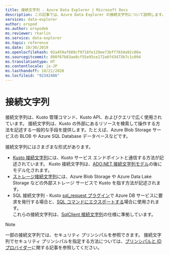 ```yaml
---
title: 接続文字列 - Azure Data Explorer | Microsoft Docs
description: この記事では、Azure Data Explorer の接続文字列について説明します。
services: data-explorer
author: orspod
ms.author: orspodek
ms.reviewer: rkarlin
ms.service: data-explorer
ms.topic: reference
ms.date: 10/30/2019
ms.openlocfilehash: 02a459af689cf9f18fe129ee73bff7034a92c80a
ms.sourcegitcommit: 898f67b83ae8cf55e93ce172a6fd3473b7c1c094
ms.translationtype: HT
ms.contentlocale: ja-JP
ms.lasthandoff: 10/21/2020
ms.locfileid: "92342486"
---
```

# <a name="connection-strings"></a>接続文字列

接続文字列は、Kusto 管理コマンド、Kusto API、およびクエリで広く使用されています。
接続文字列は、Kusto の外部にあるリソースを検索して操作する方法を記述する一般的な手段を提供します。たとえば、Azure Blob Storage サービスの BLOB や Azure SQL Database データベースなどです。

接続文字列にはさまざまな形式があります。

* [Kusto 接続文字列](./kusto.md)には、Kusto サービス エンドポイントと通信する方法が記述されています。
  Kusto 接続文字列は、[ADO.NET 接続文字列モデル](/dotnet/framework/data/adonet/connection-string-syntax)の後にモデル化されます。
* [ストレージ接続文字列](./storage.md)には、Azure Blob Storage や Azure Data Lake Storage などの外部ストレージ サービスで Kusto を指す方法が記述されます。
* SQL 接続文字列 - Kusto [sql_request プラグイン](../../query/sqlrequestplugin.md)で Azure DB サービスに要求を発行する場合と、[SQL コマンドにエクスポートする](../../management/data-export/export-data-to-sql.md)場合に使用されます。  
  これらの接続文字列は、[SqlClient 接続文字列](/dotnet/framework/data/adonet/connection-string-syntax#sqlclient-connection-strings)の仕様に準拠しています。

> [!NOTE]
> 一部の接続文字列では、セキュリティ プリンシパルを参照できます。 接続文字列でセキュリティ プリンシパルを指定する方法については、[プリンシパルと ID プロバイダー](../../management/access-control/principals-and-identity-providers.md)に関する記事を参照してください。